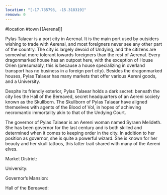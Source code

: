 ```yaml
---
location: "[-17.735793, -15.318319]"
renown: 0
---
```

 #location #town [[Aerenal]]

Pylas Talaear is a port city in Aerenal. It is the main port used by outsiders wishing to trade with Aerenal, and most foreigners never see any other part of the country. The city is largely devoid of Undying, and the citizens are somewhat more tolerant towards foreigners than the rest of Aerenal. Every dragonmarked house has an outpost here, with the exception of House Orien (presumably, this is because a house specializing in overland transport has no business in a foreign port city). Besides the dragonmarked houses, Pylas Talaear has many markets that offer various Aereni goods, and a University.

Despite its friendly exterior, Pylas Talaear holds a dark secret: beneath the city lies the Hall of the Bereaved, secret headquarters of an Aereni society known as the Skullborn. The Skullborn of Pylas Talaear have aligned themselves with agents of the Blood of Vol, in hopes of achieving necromantic immortality akin to that of the Undying Court.

The governor of Pylas Talaear is an Aereni woman named Syraen Melideth. She has been governor for the last century and is both skilled and determined when it comes to keeping order in the city. In addition to her position as governor, she is quite a powerful wizard. She is known for her beauty and her skull tattoos, this latter trait shared with many of the Aereni elves.

Market District:

University: 

Governor’s Mansion: 

Hall of the Bereaved:
